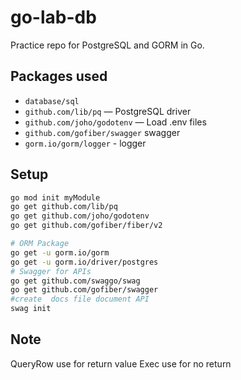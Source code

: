 # go-lab-db

Practice repo for PostgreSQL and GORM in Go.

## Packages used

- `database/sql`
- `github.com/lib/pq` — PostgreSQL driver
- `github.com/joho/godotenv` — Load .env files
- `github.com/gofiber/swagger` swagger
- `gorm.io/gorm/logger` - logger 

## Setup

```bash
go mod init myModule
go get github.com/lib/pq
go get github.com/joho/godotenv 
go get github.com/gofiber/fiber/v2

# ORM Package 
go get -u gorm.io/gorm 
go get -u gorm.io/driver/postgres
# Swagger for APIs
go get github.com/swaggo/swag
go get github.com/gofiber/swagger
#create  docs file document API 
swag init 
```
## Note  

QueryRow use for return value
Exec use for no return